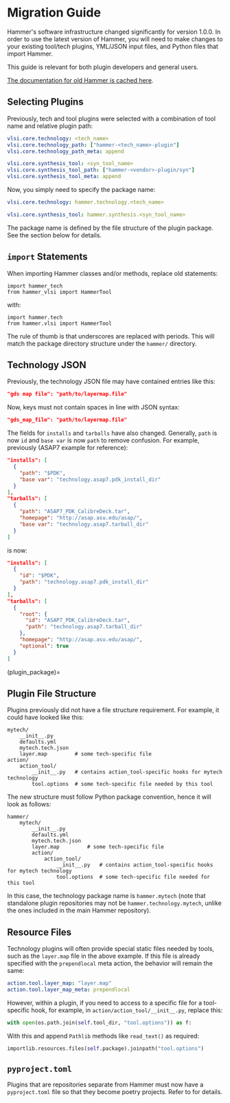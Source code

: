# Migration Guide

Hammer's software infrastructure changed significantly for version 1.0.0. In order to use the latest version of Hammer, you will need to make changes to your existing tool/tech plugins, YML/JSON input files, and Python files that import Hammer.

This guide is relevant for both plugin developers and general users.

[The documentation for old Hammer is cached here](https://hammer-vlsi.readthedocs.io/en/0.1.0/).

## Selecting Plugins

Previously, tech and tool plugins were selected with a combination of tool name and relative plugin path:

```yaml
vlsi.core.technology: <tech_name>
vlsi.core.technology_path: ["hammer-<tech_name>-plugin"]
vlsi.core.technology_path_meta: append

vlsi.core.synthesis_tool: <syn_tool_name>
vlsi.core.synthesis_tool_path: ["hammer-<vendor>-plugin/syn"]
vlsi.core.synthesis_tool_meta: append
```

Now, you simply need to specify the package name:

```yaml
vlsi.core.technology: hammer.technology.<tech_name>

vlsi.core.synthesis_tool: hammer.synthesis.<syn_tool_name>
```

The package name is defined by the file structure of the plugin package. See the [](plugin_package) section below for details.

## `import` Statements

When importing Hammer classes and/or methods, replace old statements:

```python3
import hammer_tech
from hammer_vlsi import HammerTool
```

with:

```python3
import hammer.tech
from hammer.vlsi import HammerTool
```

The rule of thumb is that underscores are replaced with periods. This will match the package directory structure under the `hammer/` directory.

## Technology JSON

Previously, the technology JSON file may have contained entries like this:

```json
"gds map file": "path/to/layermap.file"
```

Now, keys must not contain spaces in line with JSON syntax:

```json
"gds_map_file": "path/to/layermap.file"
```

The fields for `installs` and `tarballs` have also changed. Generally, `path` is now `id` and `base var` is now `path` to remove confusion.
For example, previously (ASAP7 example for reference):

```json
"installs": [
  {
    "path": "$PDK",
    "base var": "technology.asap7.pdk_install_dir"
  }
],
"tarballs": [
  {
    "path": "ASAP7_PDK_CalibreDeck.tar",
    "homepage": "http://asap.asu.edu/asap/",
    "base var": "technology.asap7.tarball_dir"
  }
]
```

is now:
```json
"installs": [
  {
    "id": "$PDK",
    "path": "technology.asap7.pdk_install_dir"
  }
],
"tarballs": [
  {
    "root": {
      "id": "ASAP7_PDK_CalibreDeck.tar",
      "path": "technology.asap7.tarball_dir"
    },
    "homepage": "http://asap.asu.edu/asap/",
    "optional": true
  }
]
```

(plugin_package)=

## Plugin File Structure

Plugins previously did not have a file structure requirement. For example, it could have looked like this:

```
mytech/
    __init__.py
    defaults.yml
    mytech.tech.json
    layer.map         # some tech-specific file
action/
    action_tool/
        __init__.py   # contains action_tool-specific hooks for mytech technology
        tool.options  # some tech-specific file needed by this tool
```

The new structure must follow Python package convention, hence it will look as follows:

```
hammer/
    mytech/
        __init__.py
        defaults.yml
        mytech.tech.json
        layer.map         # some tech-specific file
        action/
            action_tool/
                __init__.py   # contains action_tool-specific hooks for mytech technology
                tool.options  # some tech-specific file needed for this tool
```

In this case, the technology package name is `hammer.mytech` (note that standalone plugin repositories may not be `hammer.technology.mytech`, unlike the ones included in the main Hammer repository).

## Resource Files

Technology plugins will often provide special static files needed by tools, such as the `layer.map` file in the above example. If this file is already specified with the `prependlocal` meta action, the behavior will remain the same:

```yaml
action.tool.layer_map: "layer.map"
action.tool.layer_map_meta: prependlocal
```

However, within a plugin, if you need to access to a specific file for a tool-specific hook, for example, in `action/action_tool/__init__.py`, replace this:

```python
with open(os.path.join(self.tool_dir, "tool.options")) as f:
```

With this and append `Pathlib` methods like `read_text()` as required:

```python
importlib.resources.files(self.package).joinpath("tool.options")
```

## `pyproject.toml`

Plugins that are repositories separate from Hammer must now have a `pyproject.toml` file so that they become poetry projects. Refer to [](poetry_project) for details. 
